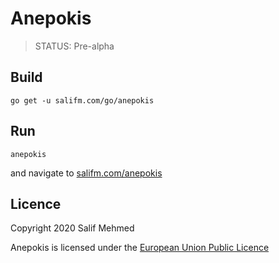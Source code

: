 # Anepokis

> STATUS: Pre-alpha

## Build

```fish
go get -u salifm.com/go/anepokis
```

## Run

```fish
anepokis
```

and navigate to [salifm.com/anepokis](https://salifm.com/anepokis)

## Licence

Copyright 2020 Salif Mehmed

Anepokis is licensed under the [European Union Public Licence](./licence.txt)
